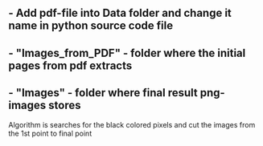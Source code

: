 ## - Add pdf-file into Data folder and change it name in python source code file

## - "Images_from_PDF" - folder where the initial pages from pdf extracts
## - "Images" - folder where final result png-images stores

Algorithm is searches for the black colored pixels and cut the images from the 1st point to final point
